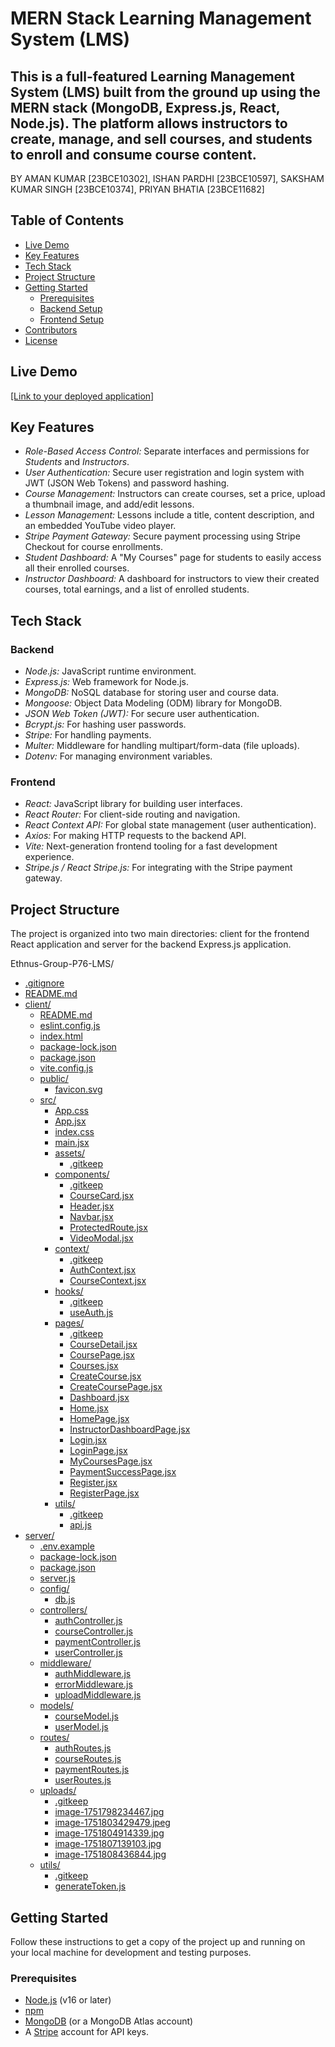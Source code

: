 # MERN Stack Learning Management System (LMS)

This is a full-featured Learning Management System (LMS) built from the ground up using the MERN stack (MongoDB, Express.js, React, Node.js). The platform allows instructors to create, manage, and sell courses, and students to enroll and consume course content.
---
BY AMAN KUMAR [23BCE10302], ISHAN PARDHI [23BCE10597], SAKSHAM KUMAR SINGH [23BCE10374], PRIYAN BHATIA [23BCE11682]

## Table of Contents

- [Live Demo](#live-demo)
- [Key Features](#key-features)
- [Tech Stack](#tech-stack)
- [Project Structure](#project-structure)
- [Getting Started](#getting-started)
  - [Prerequisites](#prerequisites)
  - [Backend Setup](#backend-setup)
  - [Frontend Setup](#frontend-setup)
- [Contributors](#contributors)
- [License](#license)

## Live Demo

[[Link to your deployed application]](https://ethnus-group-p76-lms.onrender.com/)

## Key Features

- *Role-Based Access Control:* Separate interfaces and permissions for *Students* and *Instructors*.
- *User Authentication:* Secure user registration and login system with JWT (JSON Web Tokens) and password hashing.
- *Course Management:* Instructors can create courses, set a price, upload a thumbnail image, and add/edit lessons.
- *Lesson Management:* Lessons include a title, content description, and an embedded YouTube video player.
- *Stripe Payment Gateway:* Secure payment processing using Stripe Checkout for course enrollments.
- *Student Dashboard:* A "My Courses" page for students to easily access all their enrolled courses.
- *Instructor Dashboard:* A dashboard for instructors to view their created courses, total earnings, and a list of enrolled students.

## Tech Stack

### Backend
- *Node.js:* JavaScript runtime environment.
- *Express.js:* Web framework for Node.js.
- *MongoDB:* NoSQL database for storing user and course data.
- *Mongoose:* Object Data Modeling (ODM) library for MongoDB.
- *JSON Web Token (JWT):* For secure user authentication.
- *Bcrypt.js:* For hashing user passwords.
- *Stripe:* For handling payments.
- *Multer:* Middleware for handling multipart/form-data (file uploads).
- *Dotenv:* For managing environment variables.

### Frontend
- *React:* JavaScript library for building user interfaces.
- *React Router:* For client-side routing and navigation.
- *React Context API:* For global state management (user authentication).
- *Axios:* For making HTTP requests to the backend API.
- *Vite:* Next-generation frontend tooling for a fast development experience.
- *Stripe.js / React Stripe.js:* For integrating with the Stripe payment gateway.

## Project Structure

The project is organized into two main directories: client for the frontend React application and server for the backend Express.js application.


Ethnus-Group-P76-LMS/
* [.gitignore](./.gitignore)
* [README.md](./README.md)
* [client/](./client/)
  * [README.md](./client/README.md)
  * [eslint.config.js](./client/eslint.config.js)
  * [index.html](./client/index.html)
  * [package-lock.json](./client/package-lock.json)
  * [package.json](./client/package.json)
  * [vite.config.js](./client/vite.config.js)
  * [public/](./client/public/)
    * [favicon.svg](./client/public/favicon.svg)
  * [src/](./client/src/)
    * [App.css](./client/src/App.css)
    * [App.jsx](./client/src/App.jsx)
    * [index.css](./client/src/index.css)
    * [main.jsx](./client/src/main.jsx)
    * [assets/](./client/src/assets/)
      * [.gitkeep](./client/src/assets/.gitkeep)
    * [components/](./client/src/components/)
      * [.gitkeep](./client/src/components/.gitkeep)
      * [CourseCard.jsx](./client/src/components/CourseCard.jsx)
      * [Header.jsx](./client/src/components/Header.jsx)
      * [Navbar.jsx](./client/src/components/Navbar.jsx)
      * [ProtectedRoute.jsx](./client/src/components/ProtectedRoute.jsx)
      * [VideoModal.jsx](./client/src/components/VideoModal.jsx)
    * [context/](./client/src/context/)
      * [.gitkeep](./client/src/context/.gitkeep)
      * [AuthContext.jsx](./client/src/context/AuthContext.jsx)
      * [CourseContext.jsx](./client/src/context/CourseContext.jsx)
    * [hooks/](./client/src/hooks/)
      * [.gitkeep](./client/src/hooks/.gitkeep)
      * [useAuth.js](./client/src/hooks/useAuth.js)
    * [pages/](./client/src/pages/)
      * [.gitkeep](./client/src/pages/.gitkeep)
      * [CourseDetail.jsx](./client/src/pages/CourseDetail.jsx)
      * [CoursePage.jsx](./client/src/pages/CoursePage.jsx)
      * [Courses.jsx](./client/src/pages/Courses.jsx)
      * [CreateCourse.jsx](./client/src/pages/CreateCourse.jsx)
      * [CreateCoursePage.jsx](./client/src/pages/CreateCoursePage.jsx)
      * [Dashboard.jsx](./client/src/pages/Dashboard.jsx)
      * [Home.jsx](./client/src/pages/Home.jsx)
      * [HomePage.jsx](./client/src/pages/HomePage.jsx)
      * [InstructorDashboardPage.jsx](./client/src/pages/InstructorDashboardPage.jsx)
      * [Login.jsx](./client/src/pages/Login.jsx)
      * [LoginPage.jsx](./client/src/pages/LoginPage.jsx)
      * [MyCoursesPage.jsx](./client/src/pages/MyCoursesPage.jsx)
      * [PaymentSuccessPage.jsx](./client/src/pages/PaymentSuccessPage.jsx)
      * [Register.jsx](./client/src/pages/Register.jsx)
      * [RegisterPage.jsx](./client/src/pages/RegisterPage.jsx)
    * [utils/](./client/src/utils/)
      * [.gitkeep](./client/src/utils/.gitkeep)
      * [api.js](./client/src/utils/api.js)
* [server/](./server/)
  * [.env.example](./server/.env.example)
  * [package-lock.json](./server/package-lock.json)
  * [package.json](./server/package.json)
  * [server.js](./server/server.js)
  * [config/](./server/config/)
    * [db.js](./server/config/db.js)
  * [controllers/](./server/controllers/)
    * [authController.js](./server/controllers/authController.js)
    * [courseController.js](./server/controllers/courseController.js)
    * [paymentController.js](./server/controllers/paymentController.js)
    * [userController.js](./server/controllers/userController.js)
  * [middleware/](./server/middleware/)
    * [authMiddleware.js](./server/middleware/authMiddleware.js)
    * [errorMiddleware.js](./server/middleware/errorMiddleware.js)
    * [uploadMiddleware.js](./server/middleware/uploadMiddleware.js)
  * [models/](./server/models/)
    * [courseModel.js](./server/models/courseModel.js)
    * [userModel.js](./server/models/userModel.js)
  * [routes/](./server/routes/)
    * [authRoutes.js](./server/routes/authRoutes.js)
    * [courseRoutes.js](./server/routes/courseRoutes.js)
    * [paymentRoutes.js](./server/routes/paymentRoutes.js)
    * [userRoutes.js](./server/routes/userRoutes.js)
  * [uploads/](./server/uploads/)
    * [.gitkeep](./server/uploads/.gitkeep)
    * [image-1751798234467.jpg](./server/uploads/image-1751798234467.jpg)
    * [image-1751803429479.jpeg](./server/uploads/image-1751803429479.jpeg)
    * [image-1751804914339.jpg](./server/uploads/image-1751804914339.jpg)
    * [image-1751807139103.jpg](./server/uploads/image-1751807139103.jpg)
    * [image-1751808436844.jpg](./server/uploads/image-1751808436844.jpg)
  * [utils/](./server/utils/)
    * [.gitkeep](./server/utils/.gitkeep)
    * [generateToken.js](./server/utils/generateToken.js)



## Getting Started

Follow these instructions to get a copy of the project up and running on your local machine for development and testing purposes.

### Prerequisites

- [Node.js](https://nodejs.org/) (v16 or later)
- [npm](https://www.npmjs.com/)
- [MongoDB](https://www.mongodb.com/try/download/community) (or a MongoDB Atlas account)
- A [Stripe](https://stripe.com/) account for API keys.
